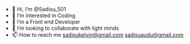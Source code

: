 - 👋 Hi, I’m @Sadisu_501
- 👀 I’m interested in Coding
- 🌱 I’m a Front end Developer 
- 💞️ I’m looking to collaborate with light minds 
- 📫 How to reach me sadisukelvin@gmail.com 
  sadisuaudu@gmail.com
<!---
Sadisu-501/Sadisu-501 is a ✨ special ✨ repository because its `README.md` (this file) appears on your GitHub profile.
You can click the Preview link to take a look at your changes.
--->
